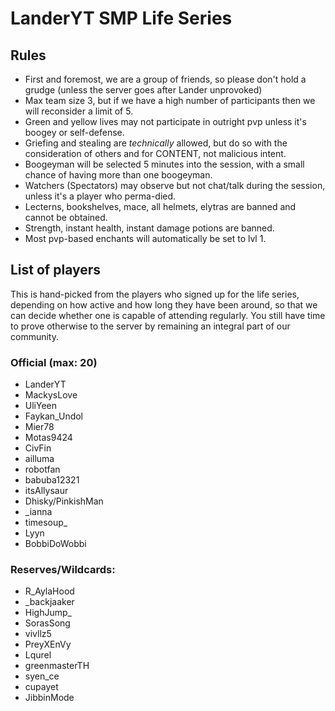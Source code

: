 # LanderYT SMP Life Series

## Rules
- First and foremost, we are a group of friends, so please don't hold a grudge (unless the server goes after Lander unprovoked)
- Max team size 3, but if we have a high number of participants then we will reconsider a limit of 5.
- Green and yellow lives may not participate in outright pvp unless it's boogey or self-defense.
- Griefing and stealing are *technically* allowed, but do so with the consideration of others and for CONTENT, not malicious intent.
- Boogeyman will be selected 5 minutes into the session, with a small chance of having more than one boogeyman.
- Watchers (Spectators) may observe but not chat/talk during the session, unless it's a player who perma-died.
- Lecterns, bookshelves, mace, all helmets, elytras are banned and cannot be obtained.
- Strength, instant health, instant damage potions are banned.
- Most pvp-based enchants will automatically be set to lvl 1.

## List of players
This is hand-picked from the players who signed up for the life series, depending on how active and how long they have been around, so that we can decide whether one is capable of attending regularly. You still have time to prove otherwise to the server by remaining an integral part of our community.

### Official (max: 20)
- LanderYT
- MackysLove
- UliYeen
- Faykan_Undol
- Mier78
- Motas9424
- CivFin
- ailluma
- robotfan
- babuba12321
- itsAllysaur
- Dhisky/PinkishMan
- _ianna
- timesoup_
- Lyyn
- BobbiDoWobbi

### Reserves/Wildcards:
- R_AylaHood
- _backjaaker
- HighJump_
- SorasSong
- vivllz5
- PreyXEnVy
- Lqurel
- greenmasterTH
- syen_ce
- cupayet
- JibbinMode


